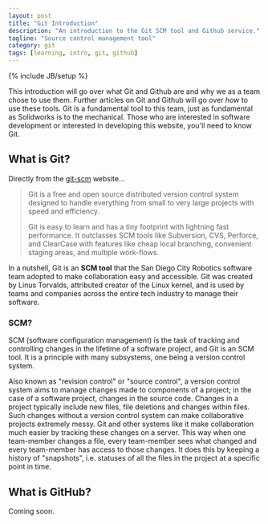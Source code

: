 ```yaml
---
layout: post
title: "Git Introduction"
description: "An introduction to the Git SCM tool and Github service."
tagline: "Source control management tool"
category: git
tags: [learning, intro, git, github]
---
```

{% include JB/setup %}

This introduction will go over what Git and Github are and why we as a team chose to use them.
Further articles on Git and Github will go over _how_ to use these tools. Git is a fundamental tool to this team, just as fundamental as Solidworks is to the mechanical. Those who are interested in software development or interested in developing this website, you'll need to know Git.

## What is Git?

Directly from the [git-scm](www.git-scm.com) website...

> Git is a free and open source distributed version control system designed to handle everything from small to very large projects with speed and efficiency.
> 
> Git is easy to learn and has a tiny footprint with lightning fast performance.
> It outclasses SCM tools like Subversion, CVS, Perforce, and ClearCase with features like cheap local branching, convenient staging areas, and multiple work-flows.

In a nutshell, Git is an **SCM tool** that the San Diego City Robotics software team adopted to make collaboration easy and accessible.
Git was created by Linus Torvalds, attributed creator of the Linux kernel, and is used by teams and companies across the entire tech industry to manage their software.

### SCM?

SCM (software configuration management) is the task of tracking and controlling changes in the lifetime of a software project, and Git is an SCM tool.
It is a principle with many subsystems, one being a version control system.

Also known as "revision control" or "source control", a version control system aims to manage changes made to components of a project; in the case of a software project, changes in the source code.
Changes in a project typically include new files, file deletions and changes within files.
Such changes without a version control system can make collaborative projects extremely messy.
Git and other systems like it make collaboration much easier by tracking these changes on a server.
This way when one team-member changes a file, every team-member sees what changed and every team-member has access to those changes.
It does this by keeping a history of "snapshots", i.e. statuses of all the files in the project at a specific point in time.

## What is GitHub?

Coming soon.
